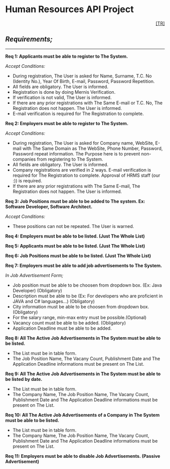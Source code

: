# Human Resources API Project

<p align="right"><a href="/README.md">[TR]</a></p>

## _Requirements;_

<hr>

**Req 1: Applicants must be able to register to The System.**

_Accept Conditions:_

- During registration, The User is asked for Name, Surname, T.C. No (Identity No.), Year Of Birth, E-mail, Password, Password Repetition.
- All fields are obligatory. The User is informed.
- Registration is done by doing Mernis Verification.
- If verification is not valid, The User is informed.
- If there are any prior registrations with The Same E-mail or T.C. No, The Registration does not happen. The User is informed.
- E-mail verification is required for The Registration to complete.

**Req 2: Employers must be able to register to The System.**

_Accept Conditions:_

- During registration, The User is asked for Company name, WebSite, E-mail with The Same Domain as The WebSite, Phone Number, Password, Password repeat information. The Purpose here is to prevent non-companies from registering to The System.
- All fields are obligatory. The User is informed.
- Company registrations are verified in 2 ways. E-mail verification is required for The Registration to complete. Approval of HRMS staff (our :)) is required.
- If there are any prior registrations with The Same E-mail, The Registration does not happen. The User is informed.

**Req 3: Job Positions must be able to be added to The system. Ex: Software Developer, Software Architect.**

_Accept Conditions:_

- These positions can not be repeated. The User is warned.

**Req 4: Employers must be able to be listed. (Just The Whole List)**

**Req 5: Applicants must be able to be listed. (Just The Whole List)**

**Req 6: Job Positions must be able to be listed. (Just The Whole List)**

**Req 7: Employers must be able to add job advertisements to The System.**

_In Job Advertisement Form;_

- Job position must be able to be choosen from dropdown box. (Ex: Java Developer) (Obligatory)
- Description must be able to be (Ex: For developers who are proficient in JAVA and C# languages...) (Obligatory)
- City information must be able to be choosen from dropdown box. (Obligatory)
- For the salary range, min-max entry must be possible.(Optional)
- Vacancy count must be able to be added. (Obligatory)
- Application Deadline must be able to be added.

**Req 8: All The Active Job Advertisements in The System must be able to be listed.**

- The List must be in table form.
- The Job Position Name, The Vacany Count, Publishment Date and The Application Deadline informations must be present on The List.

**Req 9: All The Active Job Advertisements in The System must be able to be listed by date.**

- The List must be in table form.
- The Company Name, The Job Position Name, The Vacany Count, Publishment Date and The Application Deadline informations must be present on The List.

**Req 10: All The Active Job Advertisements of a Company in The System must be able to be listed.**

- The List must be in table form.
- The Company Name, The Job Position Name, The Vacany Count, Publishment Date and The Application Deadline informations must be present on The List.

**Req 11: Employers must be able to disable Job Advertisements. (Passive Advertisement)**
